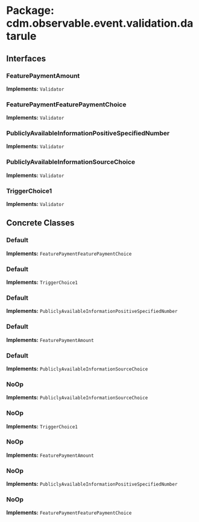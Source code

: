 # Package: cdm.observable.event.validation.datarule

## Interfaces

### FeaturePaymentAmount
**Implements:** `Validator` 

### FeaturePaymentFeaturePaymentChoice
**Implements:** `Validator` 

### PubliclyAvailableInformationPositiveSpecifiedNumber
**Implements:** `Validator` 

### PubliclyAvailableInformationSourceChoice
**Implements:** `Validator` 

### TriggerChoice1
**Implements:** `Validator` 

## Concrete Classes

### Default
**Implements:** `FeaturePaymentFeaturePaymentChoice` 

### Default
**Implements:** `TriggerChoice1` 

### Default
**Implements:** `PubliclyAvailableInformationPositiveSpecifiedNumber` 

### Default
**Implements:** `FeaturePaymentAmount` 

### Default
**Implements:** `PubliclyAvailableInformationSourceChoice` 

### NoOp
**Implements:** `PubliclyAvailableInformationSourceChoice` 

### NoOp
**Implements:** `TriggerChoice1` 

### NoOp
**Implements:** `FeaturePaymentAmount` 

### NoOp
**Implements:** `PubliclyAvailableInformationPositiveSpecifiedNumber` 

### NoOp
**Implements:** `FeaturePaymentFeaturePaymentChoice` 

